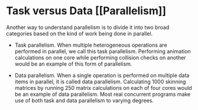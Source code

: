 # Task versus Data [[Parallelism]]

Another way to understand parallelism is to divide it into two broad categories based on the kind of work being done in parallel.

- Task parallelism. When multiple heterogeneous operations are performed in parallel, we call this task parallelism. Performing animation calculations on one core while performing collision checks on another would be an example of this form of parallelism.

- Data parallelism. When a single operation is performed on multiple data items in parallel, it is called data parallelism. Calculating 1000 skinning matrices by running 250 matrix calculations on each of four cores would be an example of data parallelism. Most real concurrent programs make use of both task and data parallelism to varying degrees.